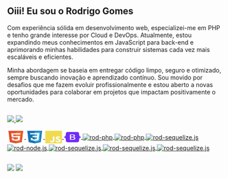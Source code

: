 ## Oiii! Eu sou o Rodrigo Gomes

Com experiência sólida em desenvolvimento web, especializei-me em PHP e tenho grande interesse por Cloud e DevOps. Atualmente, estou expandindo meus conhecimentos em JavaScript para back-end e aprimorando minhas habilidades para construir sistemas cada vez mais escaláveis e eficientes.

Minha abordagem se baseia em entregar código limpo, seguro e otimizado, sempre buscando inovação e aprendizado contínuo. Sou movido por desafios que me fazem evoluir profissionalmente e estou aberto a novas oportunidades para colaborar em projetos que impactam positivamente o mercado.

##

 <div>
  <a href="https://github.com/RodrigoGomesS">
  <img height="180em" src="https://github-readme-stats.vercel.app/api?username=RodrigoGomesS&show_icons=true&theme=gruvbox&include_all_commits=true&count_private=true"/>
  <img height="180em" src="https://github-readme-stats.vercel.app/api/top-langs/?username=RodrigoGomesS&layout=compact&langs_count=7&theme=gruvbox"/>
</div>
<div style="display: inline_block"><br>
  <img align="center" alt="rod-HTML" height="30" width="40" src="https://raw.githubusercontent.com/devicons/devicon/master/icons/html5/html5-original.svg">
  <img align="center" alt="rod-CSS" height="30" width="40" src="https://raw.githubusercontent.com/devicons/devicon/master/icons/css3/css3-original.svg">
  <img align="center" alt="rod-Js" height="30" width="40" src="https://raw.githubusercontent.com/devicons/devicon/master/icons/javascript/javascript-plain.svg">
  <img align="center" alt="rod-Bootstrap" height="30" width="40" src="https://github.com/devicons/devicon/blob/master/icons/bootstrap/bootstrap-plain.svg">
  <img align="center" alt="rod-php" height="30" width="40" src="https://cdn.jsdelivr.net/gh/devicons/devicon/icons/php/php-original.svg">
  <img align="center" alt="rod-php" height="30" width="40" src="https://cdn.jsdelivr.net/gh/devicons/devicon/icons/yii/yii-original-wordmark.svg" />
  <img align="center" alt="rod-sequelize.js" height="30" width="40" src="https://cdn.jsdelivr.net/gh/devicons/devicon@latest/icons/laravel/laravel-original-wordmark.svg" />
  <img align="center" alt="rod-node.js" height="30" width="40" src="https://cdn.jsdelivr.net/gh/devicons/devicon/icons/nodejs/nodejs-plain.svg" />
  <img align="center" alt="rod-sequelize.js" height="30" width="40" src="https://cdn.jsdelivr.net/gh/devicons/devicon/icons/sequelize/sequelize-original.svg" />

   <img align="center" alt="rod-sequelize.js" height="30" width="40" src="https://cdn.jsdelivr.net/gh/devicons/devicon/icons/git/git-original.svg" /> 
   <img align="center" alt="rod-sequelize.js" height="30" width="40" src="https://cdn.jsdelivr.net/gh/devicons/devicon/icons/mysql/mysql-original-wordmark.svg" />
          
</div>
  
  ##
 
<div> 
  <a href = "mailto:rodrigosg22@outlook.com"><img src="https://img.shields.io/badge/Microsoft_Outlook-0078D4?style=for-the-badge&logo=microsoft-outlook&logoColor=white" target="_blank"></a>
  <a href="https://www.linkedin.com/in/rodrigosg26/" target="_blank"><img src="https://img.shields.io/badge/-LinkedIn-%230077B5?style=for-the-badge&logo=linkedin&logoColor=white" target="_blank"></a> 
 
</div>
